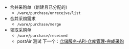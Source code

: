 - 合并采购单（新建且已分配的）
	- `/ware/purchase/unreceive/list`
- 合并采购需求
	- `/ware/purchase/merge`
- 领取采购单
	- `/ware/purchase/received`
	- postAir 测试
下一个：[仓储服务-API-仓库管理-完成采购](课程&笔记/技术栈/尚硅谷/谷粒商城/步骤与问题/recources/仓储服务-API-仓库管理-完成采购.md)